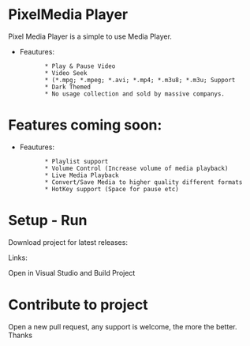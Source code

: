 # PixelMedia Player

Pixel Media Player is a simple to use Media Player.

 * Feautures:
              
              * Play & Pause Video
              * Video Seek
              * (*.mpg; *.mpeg; *.avi; *.mp4; *.m3u8; *.m3u; Support
              * Dark Themed
              * No usage collection and sold by massive companys.
              
              
              
              
              
# Features coming soon:


 * Feautures:
              
              * Playlist support
              * Volume Control (Increase volume of media playback)
              * Live Media Playback
              * Convert/Save Media to higher quality different formats
              * HotKey support (Space for pause etc)
                        


# Setup - Run


Download project for latest releases:

Links: 




Open in Visual Studio and Build Project



# Contribute to project


Open a new pull request, any support is welcome, the more the better. Thanks 



